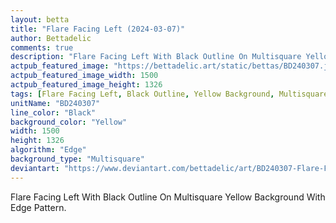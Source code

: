 ```yaml
---
layout: betta
title: "Flare Facing Left (2024-03-07)"
author: Bettadelic
comments: true
description: "Flare Facing Left With Black Outline On Multisquare Yellow Background With Edge Pattern."
actpub_featured_image: "https://bettadelic.art/static/bettas/BD240307.jpg"
actpub_featured_image_width: 1500
actpub_featured_image_height: 1326
tags: [Flare Facing Left, Black Outline, Yellow Background, Multisquare Background Pattern, Edge Pattern, March 2024]
unitName: "BD240307"
line_color: "Black"
background_color: "Yellow"
width: 1500
height: 1326
algorithm: "Edge"
background_type: "Multisquare"
deviantart: "https://www.deviantart.com/bettadelic/art/BD240307-Flare-Facing-Left-2024-03-07-1029056355"
---
```


Flare Facing Left With Black Outline On Multisquare Yellow Background With Edge Pattern.
